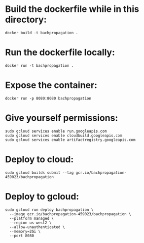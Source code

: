 # Build the dockerfile while in this directory:
`docker build -t bachpropagation .`

# Run the dockerfile locally:
`docker run -t bachpropagation .`

# Expose the container:
`docker run -p 8080:8080 bachpropagation`

# Give yourself permissions:
```
sudo gcloud services enable run.googleapis.com
sudo gcloud services enable cloudbuild.googleapis.com
sudo gcloud services enable artifactregistry.googleapis.com
```

# Deploy to cloud:
`sudo gcloud builds submit --tag gcr.io/bachpropagation-459023/bachpropagation`

# Deploy to gcloud:
```
sudo gcloud run deploy bachpropagation \
  --image gcr.io/bachpropagation-459023/bachpropagation \
  --platform managed \
  --region us-west2 \
  --allow-unauthenticated \
  --memory=2Gi \
  --port 8080
```